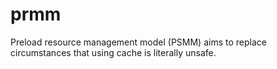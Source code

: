 # prmm
Preload resource management model (PSMM) aims to replace circumstances that using cache is literally unsafe.  
